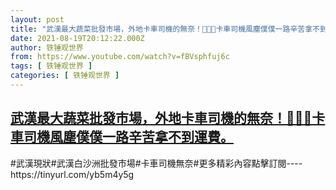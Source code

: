 ```yaml
---
layout: post
title: "武漢最大蔬菜批發市場，外地卡車司機的無奈！🙈👣🎃卡車司機風塵僕僕一路辛苦拿不到運費。"
date: 2021-08-19T20:12:22.000Z
author: 铁锤观世界
from: https://www.youtube.com/watch?v=fBVsphfuj6c
tags: [ 铁锤观世界 ]
categories: [ 铁锤观世界 ]
---
```

<!--1629403942000-->
[武漢最大蔬菜批發市場，外地卡車司機的無奈！🙈👣🎃卡車司機風塵僕僕一路辛苦拿不到運費。](https://www.youtube.com/watch?v=fBVsphfuj6c)
------

<div>
#武漢現狀#武漢白沙洲批發市場#卡車司機無奈#更多精彩內容點擊訂閱----https://tinyurl.com/yb5m4y5g
</div>
